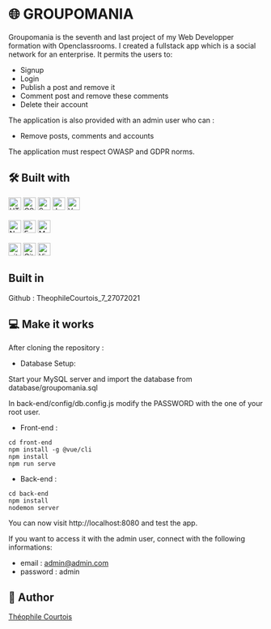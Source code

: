 # 🌐 GROUPOMANIA

Groupomania is the seventh and last project of my Web Developper formation with Openclassrooms. 
I created a fullstack app which is a social network for an enterprise. It permits the users to:
- Signup
- Login
- Publish a post and remove it
- Comment post and remove these comments
- Delete their account

The application is also provided with an admin user who can :
- Remove posts, comments and accounts

The application must respect OWASP and GDPR norms.


## 🛠 Built with

<div>
<img src="https://img.shields.io/badge/HTML5-282C34?logo=html5&logoColor=E34F26" alt="HTML5 logo" title="HTML5" height="25" />
<img src="https://img.shields.io/badge/CSS3-282C34?logo=css3&logoColor=1572B6" alt="CSS3 logo" title="CSS3" height="25" />
<img src="https://img.shields.io/badge/Sass-282C34?logo=sass&logoColor=CC6699" alt="Sass logo" title="Sass" height="25" />
<img src="https://img.shields.io/badge/JavaScript-282C34?logo=javascript&logoColor=F7DF1E" alt="JavaScript logo" title="JavaScript" height="25" />
<img src="https://img.shields.io/badge/Vue.js-282C34?logo=vue.js&logoColor=4FC08D" alt="Vue logo" title="VueJs" height="25" />
</div>
<br/>
<div>
<img src="https://img.shields.io/badge/Node.js-282C34?logo=node.js&logoColor=339933" alt="Node.js logo" title="Node.js" height="25" />
<img src="https://img.shields.io/badge/Express-282C34?logo=express&logoColor=FFFFFF" alt="Express.js logo" title="Express.js" height="25" />
<img src="https://img.shields.io/badge/MySQL-282C34?logo=mysql&logoColor=4479A1" alt="MySQL logo" title="MySQL" height="25" />
</div>
<br/>
<div>
<img src="https://img.shields.io/badge/Git-282C34?logo=git&logoColor=F05032" alt="git logo" title="git" height="25" />
<img src="https://img.shields.io/badge/GitHub-282C34?logo=github&logoColor=FFFFFF" alt="GitHub logo" title="GitHub" height="25" />
<img src="https://img.shields.io/badge/VS%20Code-282C34?logo=visual-studio-code&logoColor=007ACC" alt="Visual Studio Code logo" title="Visual Studio Code" height="25" />
</div>


## Built in

Github : TheophileCourtois_7_27072021


## :computer: Make it works

After cloning the repository : 

- Database Setup:

Start your MySQL server and import the database from database/groupomania.sql

In back-end/config/db.config.js modify the PASSWORD with the one of your root user.

- Front-end :
```
cd front-end
npm install -g @vue/cli
npm install
npm run serve

```

- Back-end :

```
cd back-end
npm install
nodemon server

```

You can now visit http://localhost:8080 and test the app.

If you want to access it with the admin user, connect with the following informations:
- email : admin@admin.com
- password : admin

## :speech_balloon: Author

[Théophile Courtois](https://www.linkedin.com/in/th%C3%A9ophile-courtois-595a9b136/)
